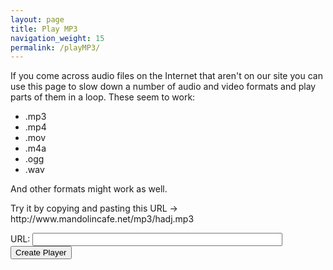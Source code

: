 ```yaml
---
layout: page
title: Play MP3
navigation_weight: 15
permalink: /playMP3/
---
```

<div class="player">
<div id="showPlayer">

<p>If you come across audio files on the Internet that aren't on our
site you can use this page to slow down a number of audio and video
formats and play parts of them in a loop.
These seem to work:
</p>

<ul>
<li>.mp3</li>
<li>.mp4</li>
<li>.mov</li>
<li>.m4a</li>
<li>.ogg</li>
<li>.wav</li>

</ul>  

<p>
And other formats might work as well.
</p>

<p>
Try it by copying and pasting this URL -> http://www.mandolincafe.net/mp3/hadj.mp3
</p>

URL: <input type="text" name="url" class="enter" value="" id="url" style="width: 400px;" >
<input type="button" onclick="getURL()" value="Create Player">

</div>
</div>

<script type="text/javascript" src="/js/audioplayer.js"></script>

<script>
function createMP3player(mp3url) {

    var tunesTable = document.getElementById('showPlayer');

    var mp3player = '';
    var tuneID = 4000;

    // Show title

    mp3player += '<h4>Playing: ' + mp3url + '</h4><br />';
    // build the audio player for each tune  

    mp3player += '   <form onsubmit="return false" oninput="level.value = flevel.valueAsNumber">';
    mp3player += '      <!-- declare an Audio Player for this page-->';
    mp3player += '      <audio id="OneAudioPlayer" loop>';
    mp3player += '         <source id="mp3Source" type="audio/mp3"></source>';
    mp3player += '         Your browser does not support the audio format.';
    mp3player += '      </audio>';
    mp3player += '      <div id="audioplayer' + tuneID + '" class="audioplayer">';
    mp3player += '         <button id="pButton' + tuneID + '" class="playButton"';
    mp3player += '            onclick="playAudio(audioplayer' + tuneID + ', pButton' + tuneID + ',  playPosition' + tuneID + ', \'' + mp3url + '\', APos' + tuneID + ')">';
    mp3player += '            <div id="APos' + tuneID + '" class="audioPos">0.0</div>';
    mp3player += '         </button>';
    mp3player += '         <input name="playPosition' + tuneID + '" id="playPosition' + tuneID + '" type="range" class="audio_control" min="0" max="400" value="0"';
    mp3player += '            oninput="setAudioPosition(value/100)" />';
    mp3player += '         <div id="speed_control' + tuneID + '" class="speed_control">';
    mp3player += '            <span title="Adjust playback speed with slider">';
    mp3player += '               <input name="flevel" id="RS' + tuneID + '" type="range" min="50" max="120" value="100"';
    mp3player += '                  onchange="setPlaySpeed(audioplayer' + tuneID + ', value/100)" />';
    mp3player += '               <output name="level">100</output>%';
    mp3player += '            </span>';
    mp3player += '         </div>';
    mp3player += '         <div class="loop_control">';
    mp3player += '            <span title="Play tune, select loop starting point, then select loop end point">';
    mp3player += '               <input type="button" id="B1' + tuneID + '" value="Loop Start"';
    mp3player += '                  onclick="SetPlayRange(audioplayer' + tuneID + ',0,B1' + tuneID + ', B2' + tuneID + ')" />';
    mp3player += '               <input type="button" id="B2' + tuneID + '" value=" Loop End "';
    mp3player += '                  onclick="SetPlayRange(audioplayer' + tuneID + ',1,B1' + tuneID + ', B2' + tuneID + ')" />';
    mp3player += '               <input type="button" value="Reset"';
    mp3player += '                  onclick="SetPlayRange(audioplayer' + tuneID + ',2,B1' + tuneID + ', B2' + tuneID + ')" />';
    mp3player += '            </span>';
    mp3player += '         </div>';
    mp3player += '      </div>';
    mp3player += '   </form>';
    mp3player += '<p class="clear"> </p><input type="button" onclick="reloadPage()" value="Get New URL">';

    showPlayer.innerHTML = mp3player;

}

function getURL() {
    var mp3url = document.getElementById("url").value;
    createMP3player(mp3url);

}
function reloadPage() {
    window.location.reload(true);
}
</script>
